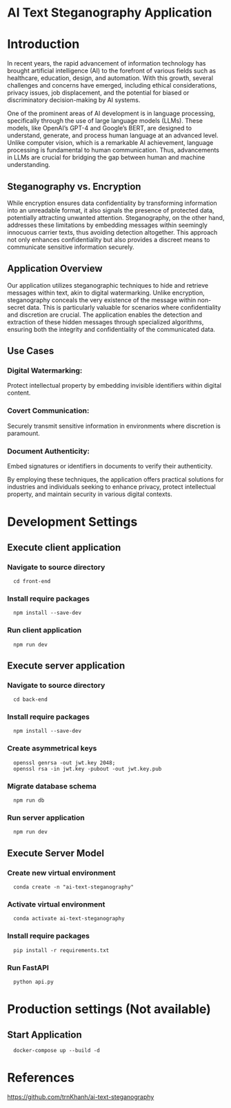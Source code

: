 # AI Text Steganography Application

# Introduction

In recent years, the rapid advancement of information technology has brought artificial intelligence (AI) to the forefront of various fields such as healthcare, education, design, and automation. With this growth, several challenges and concerns have emerged, including ethical considerations, privacy issues, job displacement, and the potential for biased or discriminatory decision-making by AI systems.

One of the prominent areas of AI development is in language processing, specifically through the use of large language models (LLMs). These models, like OpenAI’s GPT-4 and Google’s BERT, are designed to understand, generate, and process human language at an advanced level. Unlike computer vision, which is a remarkable AI achievement, language processing is fundamental to human communication. Thus, advancements in LLMs are crucial for bridging the gap between human and machine understanding.

## Steganography vs. Encryption

While encryption ensures data confidentiality by transforming information into an unreadable format, it also signals the presence of protected data, potentially attracting unwanted attention. Steganography, on the other hand, addresses these limitations by embedding messages within seemingly innocuous carrier texts, thus avoiding detection altogether. This approach not only enhances confidentiality but also provides a discreet means to communicate sensitive information securely.

## Application Overview

Our application utilizes steganographic techniques to hide and retrieve messages within text, akin to digital watermarking. Unlike encryption, steganography conceals the very existence of the message within non-secret data. This is particularly valuable for scenarios where confidentiality and discretion are crucial. The application enables the detection and extraction of these hidden messages through specialized algorithms, ensuring both the integrity and confidentiality of the communicated data.

## Use Cases

### Digital Watermarking:

Protect intellectual property by embedding invisible identifiers within digital content.

### Covert Communication:

Securely transmit sensitive information in environments where discretion is paramount.

### Document Authenticity:

Embed signatures or identifiers in documents to verify their authenticity.

By employing these techniques, the application offers practical solutions for industries and individuals seeking to enhance privacy, protect intellectual property, and maintain security in various digital contexts.

# Development Settings

## Execute client application

### Navigate to source directory

```shell
  cd front-end
```

### Install require packages

```shell
  npm install --save-dev
```

### Run client application

```shell
  npm run dev
```

## Execute server application

### Navigate to source directory

```shell
  cd back-end
```

### Install require packages

```shell
  npm install --save-dev
```

### Create asymmetrical keys

```shell
  openssl genrsa -out jwt.key 2048;
  openssl rsa -in jwt.key -pubout -out jwt.key.pub
```

### Migrate database schema

```shell
  npm run db
```

### Run server application

```shell
  npm run dev
```

## Execute Server Model

### Create new virtual environment

```shell
  conda create -n "ai-text-steganography"
```

### Activate virtual environment

```shell
  conda activate ai-text-steganography
```

### Install require packages

```shell
  pip install -r requirements.txt
```

### Run FastAPI

```shell
  python api.py
```

# Production settings (Not available)

## Start Application

```shell
  docker-compose up --build -d
```

# References

https://github.com/trnKhanh/ai-text-steganography
